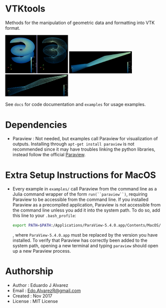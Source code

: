 # VTKtools
Methods for the manipulation of geometric data and formatting into VTK format.

<img src="docs/img/helicoid01.png" alt="Pic here" style="width: 200px;"/>
<img src="docs/img/blade00.png" alt="Pic here" style="width: 200px;"/>
<img src="docs/img/blade02.png" alt="Pic here" style="width: 200px;"/>

See `docs` for code documentation and `examples` for usage examples.

# Dependencies
  * Paraview  : Not needed, but examples call Paraview for visualization of
      outputs. Installing through `apt-get install paraview` is not recommended
      since it may have troubles linking the python libraries, instead follow
      the official [Paraview](https://www.paraview.org/Wiki/ParaView:Build_And_Install).

# Extra Setup Instructions for MacOS
  * Every example in `examples/` call Paraview from the command line as a Julia command wrapper
    of the form `run(``paraview``)`, requiring Paraview to be accessible from
    the command line. If you installed Paraview as a precompiled application,
    Paraview is not accessible from the command line unless you add it into the
    system path. To do so, add this line to your `.bash_profile`:
    ```bash
    export PATH=$PATH:/Applications/ParaView-5.4.0.app/Contents/MacOS/
    ```
    , where `ParaView-5.4.0.app` must be replaced by the version you have
    installed. To verify that Paraview has correctly been added to the system
    path, opening a new terminal and typing `paraview` should open up a new
    Paraview process.

# Authorship
  * Author    : Eduardo J Alvarez
  * Email     : Edo.AlvarezR@gmail.com
  * Created   : Nov 2017
  * License   : MIT License
